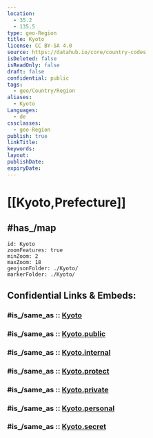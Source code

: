```yaml
---
location:
  - 35.2
  - 135.5
type: geo-Region
title: Kyoto
license: CC BY-SA 4.0
source: https://datahub.io/core/country-codes
isDeleted: false
isReadOnly: false
draft: false
confidential: public
tags:
  - geo/Country/Region
aliases:
  - Kyoto
Languages:
  - de
cssclasses:
  - geo-Region
publish: true
linkTitle:
keywords:
layout:
publishDate:
expiryDate:
---
```


# [[Kyoto,Prefecture]] 

## #has_/map  

```leaflet
id: Kyoto
zoomFeatures: true 
minZoom: 2 
maxZoom: 18
geojsonFolder: ./Kyoto/
markerFolder: ./Kyoto/
```


## Confidential Links & Embeds: 

### #is_/same_as :: [Kyoto](/_Standards/Earth/Continent/Asia/Asia~East/Japan/Regions~Japan/Kansai/prefectures~Kansai/Kyoto.md) 

### #is_/same_as :: [Kyoto.public](/_public/Earth/Continent/Asia/Asia~East/Japan/Regions~Japan/Kansai/prefectures~Kansai/Kyoto.public.md) 

### #is_/same_as :: [Kyoto.internal](/_internal/Earth/Continent/Asia/Asia~East/Japan/Regions~Japan/Kansai/prefectures~Kansai/Kyoto.internal.md) 

### #is_/same_as :: [Kyoto.protect](/_protect/Earth/Continent/Asia/Asia~East/Japan/Regions~Japan/Kansai/prefectures~Kansai/Kyoto.protect.md) 

### #is_/same_as :: [Kyoto.private](/_private/Earth/Continent/Asia/Asia~East/Japan/Regions~Japan/Kansai/prefectures~Kansai/Kyoto.private.md) 

### #is_/same_as :: [Kyoto.personal](/_personal/Earth/Continent/Asia/Asia~East/Japan/Regions~Japan/Kansai/prefectures~Kansai/Kyoto.personal.md) 

### #is_/same_as :: [Kyoto.secret](/_secret/Earth/Continent/Asia/Asia~East/Japan/Regions~Japan/Kansai/prefectures~Kansai/Kyoto.secret.md)

